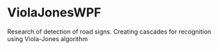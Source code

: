 # ViolaJonesWPF
Research of detection of road signs. Creating cascades for recognition using Viola-Jones algorithm